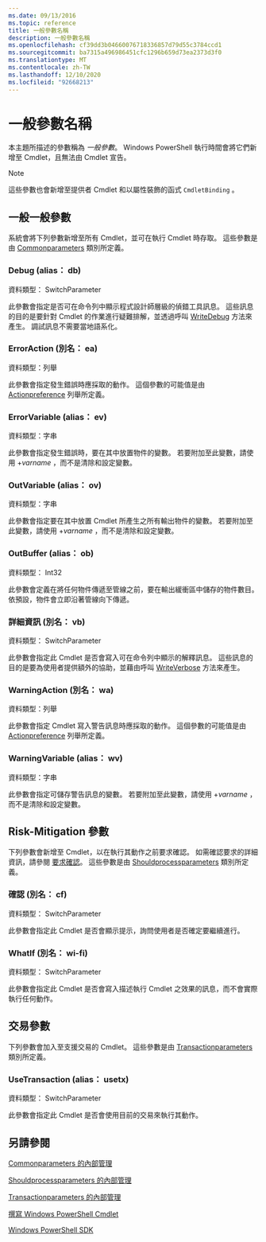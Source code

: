 ```yaml
---
ms.date: 09/13/2016
ms.topic: reference
title: 一般參數名稱
description: 一般參數名稱
ms.openlocfilehash: cf39dd3b04660076718336857d79d55c3784ccd1
ms.sourcegitcommit: ba7315a496986451cfc1296b659d73ea2373d3f0
ms.translationtype: MT
ms.contentlocale: zh-TW
ms.lasthandoff: 12/10/2020
ms.locfileid: "92668213"
---
```

# <a name="common-parameter-names"></a>一般參數名稱

本主題所描述的參數稱為 *一般參數*。 Windows PowerShell 執行時間會將它們新增至 Cmdlet，且無法由 Cmdlet 宣告。

> [!NOTE]
> 這些參數也會新增至提供者 Cmdlet 和以屬性裝飾的函式 `CmdletBinding` 。

## <a name="general-common-parameters"></a>一般一般參數

系統會將下列參數新增至所有 Cmdlet，並可在執行 Cmdlet 時存取。 這些參數是由 [Commonparameters](/dotnet/api/System.Management.Automation.Internal.CommonParameters) 類別所定義。

### <a name="debug-alias-db"></a>Debug (alias： db) 

資料類型： SwitchParameter

此參數會指定是否可在命令列中顯示程式設計師層級的偵錯工具訊息。 這些訊息的目的是要針對 Cmdlet 的作業進行疑難排解，並透過呼叫 [WriteDebug](/dotnet/api/System.Management.Automation.Cmdlet.WriteDebug) 方法來產生。 調試訊息不需要當地語系化。

### <a name="erroraction-alias-ea"></a>ErrorAction (別名： ea) 

資料類型：列舉

此參數會指定發生錯誤時應採取的動作。 這個參數的可能值是由 [Actionpreference](/dotnet/api/System.Management.Automation.ActionPreference) 列舉所定義。

### <a name="errorvariable-alias-ev"></a>ErrorVariable (alias： ev) 

資料類型：字串

此參數會指定發生錯誤時，要在其中放置物件的變數。 若要附加至此變數，請使用 +*varname* ，而不是清除和設定變數。

### <a name="outvariable-alias-ov"></a>OutVariable (alias： ov) 

資料類型：字串

此參數會指定要在其中放置 Cmdlet 所產生之所有輸出物件的變數。 若要附加至此變數，請使用 +*varname* ，而不是清除和設定變數。

### <a name="outbuffer-alias-ob"></a>OutBuffer (alias： ob) 

資料類型： Int32

此參數會定義在將任何物件傳遞至管線之前，要在輸出緩衝區中儲存的物件數目。 依預設，物件會立即沿著管線向下傳遞。

### <a name="verbose-alias-vb"></a>詳細資訊 (別名： vb) 

資料類型： SwitchParameter

此參數會指定此 Cmdlet 是否會寫入可在命令列中顯示的解釋訊息。 這些訊息的目的是要為使用者提供額外的協助，並藉由呼叫 [WriteVerbose](/dotnet/api/System.Management.Automation.Cmdlet.WriteVerbose) 方法來產生。

### <a name="warningaction-alias-wa"></a>WarningAction (別名： wa) 

資料類型：列舉

此參數會指定 Cmdlet 寫入警告訊息時應採取的動作。 這個參數的可能值是由 [Actionpreference](/dotnet/api/System.Management.Automation.ActionPreference) 列舉所定義。

### <a name="warningvariable-alias-wv"></a>WarningVariable (alias： wv) 

資料類型：字串

此參數會指定可儲存警告訊息的變數。 若要附加至此變數，請使用 +*varname* ，而不是清除和設定變數。

## <a name="risk-mitigation-parameters"></a>Risk-Mitigation 參數

下列參數會新增至 Cmdlet，以在執行其動作之前要求確認。 如需確認要求的詳細資訊，請參閱 [要求確認](./requesting-confirmation-from-cmdlets.md)。 這些參數是由 [Shouldprocessparameters](/dotnet/api/System.Management.Automation.Internal.ShouldProcessParameters) 類別所定義。

### <a name="confirm-alias-cf"></a>確認 (別名： cf) 

資料類型： SwitchParameter

此參數會指定此 Cmdlet 是否會顯示提示，詢問使用者是否確定要繼續進行。

### <a name="whatif-alias-wi"></a>WhatIf (別名： wi-fi) 

資料類型： SwitchParameter

此參數會指定此 Cmdlet 是否會寫入描述執行 Cmdlet 之效果的訊息，而不會實際執行任何動作。

## <a name="transaction-parameters"></a>交易參數

下列參數會加入至支援交易的 Cmdlet。 這些參數是由 [Transactionparameters](/dotnet/api/System.Management.Automation.Internal.TransactionParameters) 類別所定義。

### <a name="usetransaction-alias-usetx"></a>UseTransaction (alias： usetx) 

資料類型： SwitchParameter

此參數會指定此 Cmdlet 是否會使用目前的交易來執行其動作。

## <a name="see-also"></a>另請參閱

[Commonparameters 的內部管理](/dotnet/api/System.Management.Automation.Internal.CommonParameters)

[Shouldprocessparameters 的內部管理](/dotnet/api/System.Management.Automation.Internal.ShouldProcessParameters)

[Transactionparameters 的內部管理](/dotnet/api/System.Management.Automation.Internal.TransactionParameters)

[撰寫 Windows PowerShell Cmdlet](./writing-a-windows-powershell-cmdlet.md)

[Windows PowerShell SDK](../windows-powershell-reference.md)
